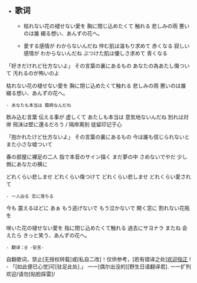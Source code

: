 - ## 歌词
    - 枯れない花の褪せない愛を
胸に閉じ込めたくて 触れる
悲しみの雨  悪いのは誰
綴る想い、あんずの花へ。


    - 愛する感情が わからないんだね
悴む肌は温もり求めて 赤くなる
寂しい感情が わからないんだね
ぶつけた肌は優しさ求めて 青くなる

「好きだけれど仕方ないよ」
その言葉の裏にあるもの
あなたの為あたし傷ついて
汚れるのが怖いのよ

枯れない花の褪せない愛を
胸に閉じ込めたくて触れる
悲しみの雨 悪いのは誰
綴る想い、あんずの花へ。


    - あなたも本当は 臆病なんだね
飲み込む言葉 伝える事が 虚しくて
あたしも本当は 意気地ないんだね
別れは対岸 飛沫は壁に還るだろう / 隔岸离别 徒留印记于心

「抱かれたけど仕方ないよ」
その言葉の裏にあるもの
今は誰も信じられないと
また小さな嘘ついて

春の部屋に裸足の二人
指で本音のサイン描く
まだ夢の中 さめないでやだ
少し側にあなたの横に

どれくらい悲しませ
どれくらい傷つけて
どれくらい悲しませ
どれくらい愛されて


    - 一人辿る 恋に落ちる
今も 震えるほどに あぁ
もう逃げないで もう泣かないで
開く窓に 割れない花瓶を

咲いた花の褪せない愛を
指に閉じ込めたくて触れる
過去にサヨナラ またね 会えたら
きっと笑う、あんずの花へ。

    - 翻译：@ -安言-  
自翻歌词，禁止[无授权转载]或[私自二改]！仅供参考，[若有错译之处][欢迎指正](https://www.bilibili.com/video/BV1C54y1V725) !
        - 「[如此便已心觉]可[驻足此处].」 一一[偶尔出没的][野生日语翻译君]. 一一扩列欢迎/请勿[贴脸踩雷]/
